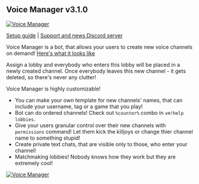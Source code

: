 ## Voice Manager v3.1.0

<a href="https://top.gg/bot/601347755046076427">
    <img src="https://top.gg/api/widget/status/601347755046076427.svg" alt="Voice Manager" />
</a>

[Setup guide](https://github.com/BestMordaEver/Voice-Manager/wiki/Setup-Guide) | [Support and news Discord server](https://discord.gg/tqj6jvT)

Voice Manager is a bot, that allows your users to create new voice channels on demand! [Here's what it looks like](https://i.imgur.com/xNKVC2B.mp4)

Assign a lobby and everybody who enters this lobby will be placed in a newly created channel. Once everybody leaves this new channel - it gets deleted, so there's never any clutter!

Voice Manager is highly customizable!
- You can make your own template for new channels' names, that can include your username, tag or a game that you play!
- Bot can do ordered channels! Check out `%counter%` combo in `vm!help lobbies`.
- Give your users granular control over their new channels with `permissions` command! Let them kick the killjoys or change thier channel name to something stupid!
- Create private text chats, that are visible only to those, who enter your channel!
- Matchmaking lobbies! Nobody knows how they work but they are extremely cool!

<a href="https://top.gg/bot/601347755046076427">
    <img src="https://top.gg/api/widget/601347755046076427.svg" alt="Voice Manager" />
</a>
